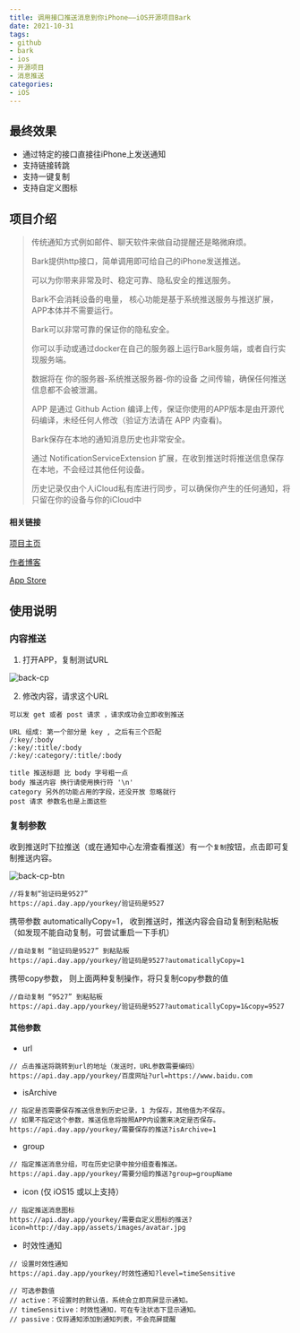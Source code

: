 ```yaml
---
title: 调用接口推送消息到你iPhone——iOS开源项目Bark
date: 2021-10-31
tags:
- github
- bark
- ios
- 开源项目
- 消息推送
categories: 
- iOS
---
```




## 最终效果

- 通过特定的接口直接往iPhone上发送通知
- 支持链接转跳
- 支持一键复制
- 支持自定义图标
<!-- more -->



## 项目介绍

>传统通知方式例如邮件、聊天软件来做自动提醒还是略微麻烦。
>
>Bark提供http接口，简单调用即可给自己的iPhone发送推送。
>
>可以为你带来非常及时、稳定可靠、隐私安全的推送服务。
>
>
>
>Bark不会消耗设备的电量， 核心功能是基于系统推送服务与推送扩展，APP本体并不需要运行。
>
>
>
>Bark可以非常可靠的保证你的隐私安全。
>
>你可以手动或通过docker在自己的服务器上运行Bark服务端，或者自行实现服务端。
>
>数据将在 你的服务器-系统推送服务器-你的设备 之间传输，确保任何推送信息都不会被泄漏。
>
>APP 是通过 Github Action 编译上传，保证你使用的APP版本是由开源代码编译，未经任何人修改（验证方法请在 APP 内查看)。
>
>
>
>Bark保存在本地的通知消息历史也非常安全。
>
>通过 NotificationServiceExtension 扩展，在收到推送时将推送信息保存在本地，不会经过其他任何设备。
>
>历史记录仅由个人iCloud私有库进行同步，可以确保你产生的任何通知，将只留在你的设备与你的iCloud中



#### 相关链接

[项目主页](https://github.com/Finb/Bark)

[作者博客](https://day.app/)

[App Store](https://apps.apple.com/cn/app/bark-customed-notifications/id1403753865)



## 使用说明

### 内容推送

1. 打开APP，复制测试URL 

![back-cp](/images/bark-cp.png)

2. 修改内容，请求这个URL
```
可以发 get 或者 post 请求 ，请求成功会立即收到推送 

URL 组成: 第一个部分是 key , 之后有三个匹配 
/:key/:body 
/:key/:title/:body 
/:key/:category/:title/:body 

title 推送标题 比 body 字号粗一点 
body 推送内容 换行请使用换行符 '\n'
category 另外的功能占用的字段，还没开放 忽略就行 
post 请求 参数名也是上面这些
```

### 复制参数

收到推送时下拉推送（或在通知中心左滑查看推送）有一个`复制`按钮，点击即可复制推送内容。

![back-cp-btn](/images/bark-cp-btn.png)

```objc
//将复制“验证码是9527”
https://api.day.app/yourkey/验证码是9527
```

携带参数 automaticallyCopy=1， 收到推送时，推送内容会自动复制到粘贴板（如发现不能自动复制，可尝试重启一下手机）
```objc
//自动复制 “验证码是9527” 到粘贴板
https://api.day.app/yourkey/验证码是9527?automaticallyCopy=1 
```


携带copy参数， 则上面两种复制操作，将只复制copy参数的值
```objc
//自动复制 “9527” 到粘贴板
https://api.day.app/yourkey/验证码是9527?automaticallyCopy=1&copy=9527
```

#### 其他参数

* url
```
// 点击推送将跳转到url的地址（发送时，URL参数需要编码）
https://api.day.app/yourkey/百度网址?url=https://www.baidu.com 
```
* isArchive
```
// 指定是否需要保存推送信息到历史记录，1 为保存，其他值为不保存。
// 如果不指定这个参数，推送信息将按照APP内设置来决定是否保存。
https://api.day.app/yourkey/需要保存的推送?isArchive=1
```
* group
```
// 指定推送消息分组，可在历史记录中按分组查看推送。
https://api.day.app/yourkey/需要分组的推送?group=groupName
```
* icon (仅 iOS15 或以上支持）
```
// 指定推送消息图标
https://api.day.app/yourkey/需要自定义图标的推送?icon=http://day.app/assets/images/avatar.jpg
```
* 时效性通知
```
// 设置时效性通知
https://api.day.app/yourkey/时效性通知?level=timeSensitive

// 可选参数值
// active：不设置时的默认值，系统会立即亮屏显示通知。
// timeSensitive：时效性通知，可在专注状态下显示通知。
// passive：仅将通知添加到通知列表，不会亮屏提醒
```

